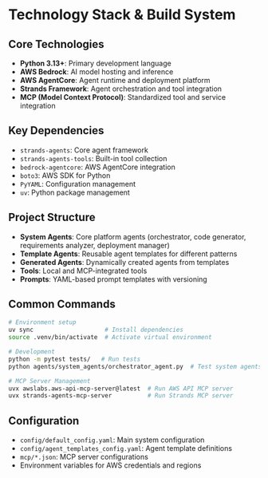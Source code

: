 # Technology Stack & Build System

## Core Technologies

- **Python 3.13+**: Primary development language
- **AWS Bedrock**: AI model hosting and inference
- **AWS AgentCore**: Agent runtime and deployment platform
- **Strands Framework**: Agent orchestration and tool integration
- **MCP (Model Context Protocol)**: Standardized tool and service integration

## Key Dependencies

- `strands-agents`: Core agent framework
- `strands-agents-tools`: Built-in tool collection
- `bedrock-agentcore`: AWS AgentCore integration
- `boto3`: AWS SDK for Python
- `PyYAML`: Configuration management
- `uv`: Python package management

## Project Structure

- **System Agents**: Core platform agents (orchestrator, code generator, requirements analyzer, deployment manager)
- **Template Agents**: Reusable agent templates for different patterns
- **Generated Agents**: Dynamically created agents from templates
- **Tools**: Local and MCP-integrated tools
- **Prompts**: YAML-based prompt templates with versioning

## Common Commands

```bash
# Environment setup
uv sync                    # Install dependencies
source .venv/bin/activate  # Activate virtual environment

# Development
python -m pytest tests/   # Run tests
python agents/system_agents/orchestrator_agent.py  # Test system agents

# MCP Server Management
uvx awslabs.aws-api-mcp-server@latest  # Run AWS API MCP server
uvx strands-agents-mcp-server          # Run Strands MCP server
```

## Configuration

- `config/default_config.yaml`: Main system configuration
- `config/agent_templates_config.yaml`: Agent template definitions
- `mcp/*.json`: MCP server configurations
- Environment variables for AWS credentials and regions